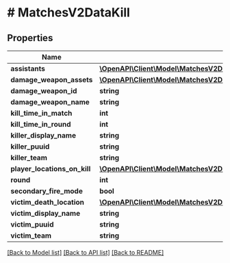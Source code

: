 # # MatchesV2DataKill

## Properties

Name | Type | Description | Notes
------------ | ------------- | ------------- | -------------
**assistants** | [**\OpenAPI\Client\Model\MatchesV2DataRoundPlayerStatsKillEventsAssistants[]**](MatchesV2DataRoundPlayerStatsKillEventsAssistants.md) |  |
**damage_weapon_assets** | [**\OpenAPI\Client\Model\MatchesV2DataRoundPlayerStatsKillEventsAssets**](MatchesV2DataRoundPlayerStatsKillEventsAssets.md) |  |
**damage_weapon_id** | **string** |  |
**damage_weapon_name** | **string** |  | [optional]
**kill_time_in_match** | **int** |  |
**kill_time_in_round** | **int** |  |
**killer_display_name** | **string** |  |
**killer_puuid** | **string** |  |
**killer_team** | **string** |  |
**player_locations_on_kill** | [**\OpenAPI\Client\Model\MatchesV2DataRoundPlayerLocationsOnEvent[]**](MatchesV2DataRoundPlayerLocationsOnEvent.md) |  |
**round** | **int** |  |
**secondary_fire_mode** | **bool** |  |
**victim_death_location** | [**\OpenAPI\Client\Model\MatchesV2DataRoundEventLocation**](MatchesV2DataRoundEventLocation.md) |  |
**victim_display_name** | **string** |  |
**victim_puuid** | **string** |  |
**victim_team** | **string** |  |

[[Back to Model list]](../../README.md#models) [[Back to API list]](../../README.md#endpoints) [[Back to README]](../../README.md)
